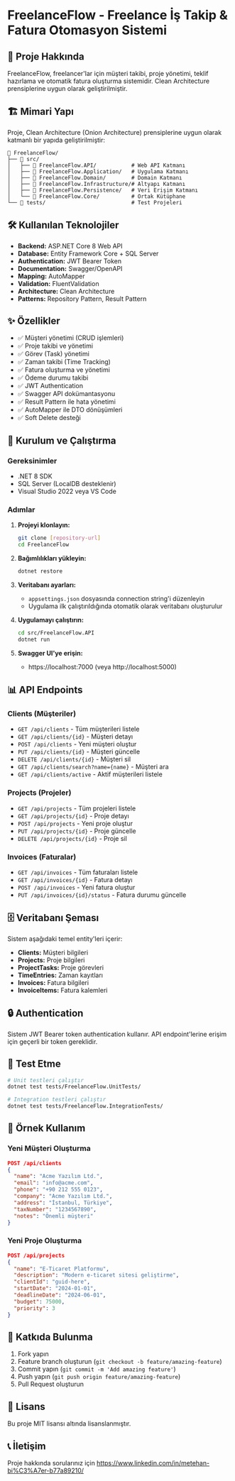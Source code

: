 # FreelanceFlow - Freelance İş Takip & Fatura Otomasyon Sistemi

## 🎯 Proje Hakkında
FreelanceFlow, freelancer'lar için müşteri takibi, proje yönetimi, teklif hazırlama ve otomatik fatura oluşturma sistemidir. Clean Architecture prensiplerine uygun olarak geliştirilmiştir.

## 🏗️ Mimari Yapı
Proje, Clean Architecture (Onion Architecture) prensiplerine uygun olarak katmanlı bir yapıda geliştirilmiştir:

```
📁 FreelanceFlow/
├── 📁 src/
│   ├── 📁 FreelanceFlow.API/           # Web API Katmanı
│   ├── 📁 FreelanceFlow.Application/   # Uygulama Katmanı
│   ├── 📁 FreelanceFlow.Domain/        # Domain Katmanı
│   ├── 📁 FreelanceFlow.Infrastructure/# Altyapı Katmanı
│   ├── 📁 FreelanceFlow.Persistence/   # Veri Erişim Katmanı
│   └── 📁 FreelanceFlow.Core/          # Ortak Kütüphane
└── 📁 tests/                           # Test Projeleri
```

## 🛠️ Kullanılan Teknolojiler
- **Backend:** ASP.NET Core 8 Web API
- **Database:** Entity Framework Core + SQL Server
- **Authentication:** JWT Bearer Token
- **Documentation:** Swagger/OpenAPI
- **Mapping:** AutoMapper
- **Validation:** FluentValidation
- **Architecture:** Clean Architecture
- **Patterns:** Repository Pattern, Result Pattern

## ✨ Özellikler
- ✅ Müşteri yönetimi (CRUD işlemleri)
- ✅ Proje takibi ve yönetimi
- ✅ Görev (Task) yönetimi
- ✅ Zaman takibi (Time Tracking)
- ✅ Fatura oluşturma ve yönetimi
- ✅ Ödeme durumu takibi
- ✅ JWT Authentication
- ✅ Swagger API dokümantasyonu
- ✅ Result Pattern ile hata yönetimi
- ✅ AutoMapper ile DTO dönüşümleri
- ✅ Soft Delete desteği

## 🚀 Kurulum ve Çalıştırma

### Gereksinimler
- .NET 8 SDK
- SQL Server (LocalDB desteklenir)
- Visual Studio 2022 veya VS Code

### Adımlar
1. **Projeyi klonlayın:**
   ```bash
   git clone [repository-url]
   cd FreelanceFlow
   ```

2. **Bağımlılıkları yükleyin:**
   ```bash
   dotnet restore
   ```

3. **Veritabanı ayarları:**
   - `appsettings.json` dosyasında connection string'i düzenleyin
   - Uygulama ilk çalıştırıldığında otomatik olarak veritabanı oluşturulur

4. **Uygulamayı çalıştırın:**
   ```bash
   cd src/FreelanceFlow.API
   dotnet run
   ```

5. **Swagger UI'ye erişin:**
   - https://localhost:7000 (veya http://localhost:5000)

## 📊 API Endpoints

### Clients (Müşteriler)
- `GET /api/clients` - Tüm müşterileri listele
- `GET /api/clients/{id}` - Müşteri detayı
- `POST /api/clients` - Yeni müşteri oluştur
- `PUT /api/clients/{id}` - Müşteri güncelle
- `DELETE /api/clients/{id}` - Müşteri sil
- `GET /api/clients/search?name={name}` - Müşteri ara
- `GET /api/clients/active` - Aktif müşterileri listele

### Projects (Projeler)
- `GET /api/projects` - Tüm projeleri listele
- `GET /api/projects/{id}` - Proje detayı
- `POST /api/projects` - Yeni proje oluştur
- `PUT /api/projects/{id}` - Proje güncelle
- `DELETE /api/projects/{id}` - Proje sil

### Invoices (Faturalar)
- `GET /api/invoices` - Tüm faturaları listele
- `GET /api/invoices/{id}` - Fatura detayı
- `POST /api/invoices` - Yeni fatura oluştur
- `PUT /api/invoices/{id}/status` - Fatura durumu güncelle

## 🗄️ Veritabanı Şeması
Sistem aşağıdaki temel entity'leri içerir:
- **Clients:** Müşteri bilgileri
- **Projects:** Proje bilgileri
- **ProjectTasks:** Proje görevleri
- **TimeEntries:** Zaman kayıtları
- **Invoices:** Fatura bilgileri
- **InvoiceItems:** Fatura kalemleri

## 🔒 Authentication
Sistem JWT Bearer token authentication kullanır. API endpoint'lerine erişim için geçerli bir token gereklidir.

## 🧪 Test Etme
```bash
# Unit testleri çalıştır
dotnet test tests/FreelanceFlow.UnitTests/

# Integration testleri çalıştır
dotnet test tests/FreelanceFlow.IntegrationTests/
```

## 📝 Örnek Kullanım

### Yeni Müşteri Oluşturma
```json
POST /api/clients
{
  "name": "Acme Yazılım Ltd.",
  "email": "info@acme.com",
  "phone": "+90 212 555 0123",
  "company": "Acme Yazılım Ltd.",
  "address": "İstanbul, Türkiye",
  "taxNumber": "1234567890",
  "notes": "Önemli müşteri"
}
```

### Yeni Proje Oluşturma
```json
POST /api/projects
{
  "name": "E-Ticaret Platformu",
  "description": "Modern e-ticaret sitesi geliştirme",
  "clientId": "guid-here",
  "startDate": "2024-01-01",
  "deadlineDate": "2024-06-01",
  "budget": 75000,
  "priority": 3
}
```

## 🤝 Katkıda Bulunma
1. Fork yapın
2. Feature branch oluşturun (`git checkout -b feature/amazing-feature`)
3. Commit yapın (`git commit -m 'Add amazing feature'`)
4. Push yapın (`git push origin feature/amazing-feature`)
5. Pull Request oluşturun

## 📄 Lisans
Bu proje MIT lisansı altında lisanslanmıştır.

## 📞 İletişim
Proje hakkında sorularınız için https://www.linkedin.com/in/metehan-bi%C3%A7er-b77a89210/
